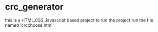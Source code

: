 # crc_generator
this is a HTML,CSS,Javascript based project
to run the project run the file named 'crcchoose.html'
